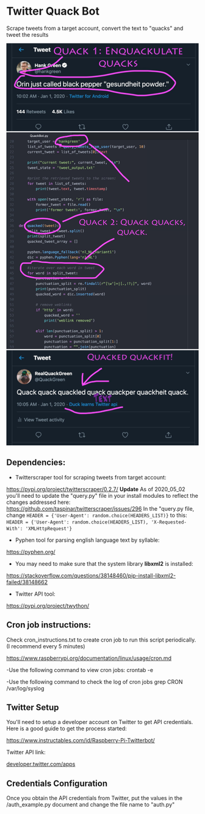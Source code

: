 # Twitter Quack Bot

Scrape tweets from a target account, convert the text to "quacks" and tweet the results


![Link to Twitter Examples](/images/Tweet1.jpeg)
![Link to Twitter Examples](/images/Tweet2.jpeg)
![Link to Twitter Examples](/images/Tweet3.jpeg)

## Dependencies:

* Twitterscraper tool for scraping tweets from target account:

https://pypi.org/project/twitterscraper/0.2.7/
**Update** As of 2020_05_02 you'll need to update the "query.py" file in your install modules to reflect the changes addressed here: https://github.com/taspinar/twitterscraper/issues/296
In the "query.py file, change `HEADER = {'User-Agent': random.choice(HEADERS_LIST)}` to this: `HEADER = {'User-Agent': random.choice(HEADERS_LIST), 'X-Requested-With': 'XMLHttpRequest'}`

* Pyphen tool for parsing english language text by syllable:

https://pyphen.org/

* You may need to make sure that the system library **libxml2** is installed:

https://stackoverflow.com/questions/38148460/pip-install-libxml2-failed/38148662

* Twitter API tool:

https://pypi.org/project/twython/



## Cron job instructions:
Check cron_instructions.txt to create cron job to run this script periodically. (I recommend every 5 minutes)

https://www.raspberrypi.org/documentation/linux/usage/cron.md

-Use the following command to view cron jobs:
crontab -e

-Use the following command to check the log of cron jobs
grep CRON /var/log/syslog



## Twitter Setup

You'll need to setup a developer account on Twitter to get API credentials. Here is a good guide to get the process started:

https://www.instructables.com/id/Raspberry-Pi-Twitterbot/

Twitter API link:

[developer.twitter.com/apps](https://developer.twitter.com/apps)


## Credentials Configuration

Once you obtain the API credentials from Twitter, put the values in the /auth_example.py document and change the file name to "auth.py"
